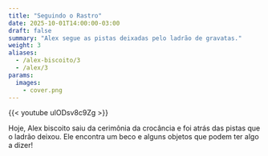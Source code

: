 ```yaml
---
title: "Seguindo o Rastro"
date: 2025-10-01T14:00:00-03:00
draft: false
summary: "Alex segue as pistas deixadas pelo ladrão de gravatas."
weight: 3
aliases:
  - /alex-biscoito/3
  - /alex/3
params:
  images:
    - cover.png
---
```


{{< youtube uIODsv8c9Zg >}}

Hoje, Alex biscoito saiu da cerimônia da crocância e foi atrás das pistas que o ladrão deixou. Ele encontra um beco e alguns objetos que podem ter algo a dizer!
